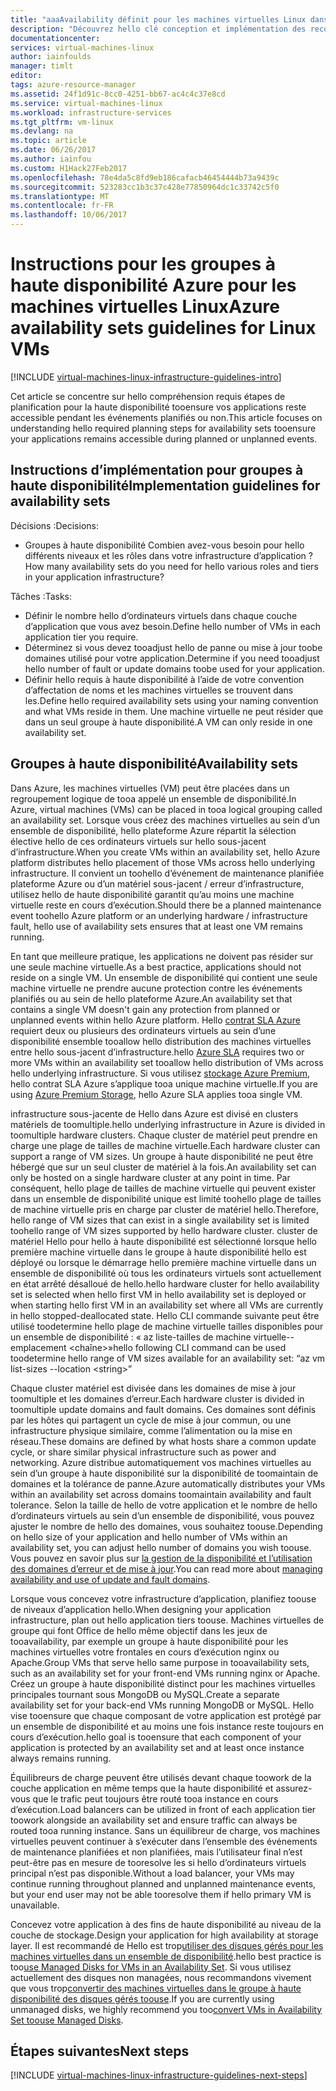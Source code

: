 ```yaml
---
title: "aaaAvailability définit pour les machines virtuelles Linux dans Azure | Documents Microsoft"
description: "Découvrez hello clé conception et implémentation des recommandations pour le déploiement de haute disponibilité dans les services d’infrastructure Azure."
documentationcenter: 
services: virtual-machines-linux
author: iainfoulds
manager: timlt
editor: 
tags: azure-resource-manager
ms.assetid: 24f1d91c-8cc0-4251-bb67-ac4c4c37e8cd
ms.service: virtual-machines-linux
ms.workload: infrastructure-services
ms.tgt_pltfrm: vm-linux
ms.devlang: na
ms.topic: article
ms.date: 06/26/2017
ms.author: iainfou
ms.custom: H1Hack27Feb2017
ms.openlocfilehash: 78e4da5c8fd9eb186cafacb46454444b73a9439c
ms.sourcegitcommit: 523283cc1b3c37c428e77850964dc1c33742c5f0
ms.translationtype: MT
ms.contentlocale: fr-FR
ms.lasthandoff: 10/06/2017
---
```

# <a name="azure-availability-sets-guidelines-for-linux-vms"></a><span data-ttu-id="5c674-103">Instructions pour les groupes à haute disponibilité Azure pour les machines virtuelles Linux</span><span class="sxs-lookup"><span data-stu-id="5c674-103">Azure availability sets guidelines for Linux VMs</span></span>

[!INCLUDE [virtual-machines-linux-infrastructure-guidelines-intro](../../../includes/virtual-machines-linux-infrastructure-guidelines-intro.md)]

<span data-ttu-id="5c674-104">Cet article se concentre sur hello compréhension requis étapes de planification pour la haute disponibilité tooensure vos applications reste accessible pendant les événements planifiés ou non.</span><span class="sxs-lookup"><span data-stu-id="5c674-104">This article focuses on understanding hello required planning steps for availability sets tooensure your applications remains accessible during planned or unplanned events.</span></span>

## <a name="implementation-guidelines-for-availability-sets"></a><span data-ttu-id="5c674-105">Instructions d’implémentation pour groupes à haute disponibilité</span><span class="sxs-lookup"><span data-stu-id="5c674-105">Implementation guidelines for availability sets</span></span>
<span data-ttu-id="5c674-106">Décisions :</span><span class="sxs-lookup"><span data-stu-id="5c674-106">Decisions:</span></span>

* <span data-ttu-id="5c674-107">Groupes à haute disponibilité Combien avez-vous besoin pour hello différents niveaux et les rôles dans votre infrastructure d’application ?</span><span class="sxs-lookup"><span data-stu-id="5c674-107">How many availability sets do you need for hello various roles and tiers in your application infrastructure?</span></span>

<span data-ttu-id="5c674-108">Tâches :</span><span class="sxs-lookup"><span data-stu-id="5c674-108">Tasks:</span></span>

* <span data-ttu-id="5c674-109">Définir le nombre hello d’ordinateurs virtuels dans chaque couche d’application que vous avez besoin.</span><span class="sxs-lookup"><span data-stu-id="5c674-109">Define hello number of VMs in each application tier you require.</span></span>
* <span data-ttu-id="5c674-110">Déterminez si vous devez tooadjust hello de panne ou mise à jour toobe domaines utilisé pour votre application.</span><span class="sxs-lookup"><span data-stu-id="5c674-110">Determine if you need tooadjust hello number of fault or update domains toobe used for your application.</span></span>
* <span data-ttu-id="5c674-111">Définir hello requis à haute disponibilité à l’aide de votre convention d’affectation de noms et les machines virtuelles se trouvent dans les.</span><span class="sxs-lookup"><span data-stu-id="5c674-111">Define hello required availability sets using your naming convention and what VMs reside in them.</span></span> <span data-ttu-id="5c674-112">Une machine virtuelle ne peut résider que dans un seul groupe à haute disponibilité.</span><span class="sxs-lookup"><span data-stu-id="5c674-112">A VM can only reside in one availability set.</span></span> 

## <a name="availability-sets"></a><span data-ttu-id="5c674-113">Groupes à haute disponibilité</span><span class="sxs-lookup"><span data-stu-id="5c674-113">Availability sets</span></span>
<span data-ttu-id="5c674-114">Dans Azure, les machines virtuelles (VM) peut être placées dans un regroupement logique de tooa appelé un ensemble de disponibilité.</span><span class="sxs-lookup"><span data-stu-id="5c674-114">In Azure, virtual machines (VMs) can be placed in tooa logical grouping called an availability set.</span></span> <span data-ttu-id="5c674-115">Lorsque vous créez des machines virtuelles au sein d’un ensemble de disponibilité, hello plateforme Azure répartit la sélection élective hello de ces ordinateurs virtuels sur hello sous-jacent d’infrastructure.</span><span class="sxs-lookup"><span data-stu-id="5c674-115">When you create VMs within an availability set, hello Azure platform distributes hello placement of those VMs across hello underlying infrastructure.</span></span> <span data-ttu-id="5c674-116">Il convient un toohello d’événement de maintenance planifiée plateforme Azure ou d’un matériel sous-jacent / erreur d’infrastructure, utilisez hello de haute disponibilité garantit qu’au moins une machine virtuelle reste en cours d’exécution.</span><span class="sxs-lookup"><span data-stu-id="5c674-116">Should there be a planned maintenance event toohello Azure platform or an underlying hardware / infrastructure fault, hello use of availability sets ensures that at least one VM remains running.</span></span>

<span data-ttu-id="5c674-117">En tant que meilleure pratique, les applications ne doivent pas résider sur une seule machine virtuelle.</span><span class="sxs-lookup"><span data-stu-id="5c674-117">As a best practice, applications should not reside on a single VM.</span></span> <span data-ttu-id="5c674-118">Un ensemble de disponibilité qui contient une seule machine virtuelle ne prendre aucune protection contre les événements planifiés ou au sein de hello plateforme Azure.</span><span class="sxs-lookup"><span data-stu-id="5c674-118">An availability set that contains a single VM doesn't gain any protection from planned or unplanned events within hello Azure platform.</span></span> <span data-ttu-id="5c674-119">Hello [contrat SLA Azure](https://azure.microsoft.com/support/legal/sla/virtual-machines) requiert deux ou plusieurs des ordinateurs virtuels au sein d’une disponibilité ensemble tooallow hello distribution des machines virtuelles entre hello sous-jacent d’infrastructure.</span><span class="sxs-lookup"><span data-stu-id="5c674-119">hello [Azure SLA](https://azure.microsoft.com/support/legal/sla/virtual-machines) requires two or more VMs within an availability set tooallow hello distribution of VMs across hello underlying infrastructure.</span></span> <span data-ttu-id="5c674-120">Si vous utilisez [stockage Azure Premium](../../storage/storage-premium-storage.md?toc=%2fazure%2fvirtual-machines%2flinux%2ftoc.json), hello contrat SLA Azure s’applique tooa unique machine virtuelle.</span><span class="sxs-lookup"><span data-stu-id="5c674-120">If you are using [Azure Premium Storage](../../storage/storage-premium-storage.md?toc=%2fazure%2fvirtual-machines%2flinux%2ftoc.json), hello Azure SLA applies tooa single VM.</span></span>

<span data-ttu-id="5c674-121">infrastructure sous-jacente de Hello dans Azure est divisé en clusters matériels de toomultiple.</span><span class="sxs-lookup"><span data-stu-id="5c674-121">hello underlying infrastructure in Azure is divided in toomultiple hardware clusters.</span></span> <span data-ttu-id="5c674-122">Chaque cluster de matériel peut prendre en charge une plage de tailles de machine virtuelle.</span><span class="sxs-lookup"><span data-stu-id="5c674-122">Each hardware cluster can support a range of VM sizes.</span></span> <span data-ttu-id="5c674-123">Un groupe à haute disponibilité ne peut être hébergé que sur un seul cluster de matériel à la fois.</span><span class="sxs-lookup"><span data-stu-id="5c674-123">An availability set can only be hosted on a single hardware cluster at any point in time.</span></span> <span data-ttu-id="5c674-124">Par conséquent, hello plage de tailles de machine virtuelle qui peuvent exister dans un ensemble de disponibilité unique est limité toohello plage de tailles de machine virtuelle pris en charge par cluster de matériel hello.</span><span class="sxs-lookup"><span data-stu-id="5c674-124">Therefore, hello range of VM sizes that can exist in a single availability set is limited toohello range of VM sizes supported by hello hardware cluster.</span></span> <span data-ttu-id="5c674-125">cluster de matériel Hello pour hello à haute disponibilité est sélectionné lorsque hello première machine virtuelle dans le groupe à haute disponibilité hello est déployé ou lorsque le démarrage hello première machine virtuelle dans un ensemble de disponibilité où tous les ordinateurs virtuels sont actuellement en état arrêté désalloué de hello.</span><span class="sxs-lookup"><span data-stu-id="5c674-125">hello hardware cluster for hello availability set is selected when hello first VM in hello availability set is deployed or when starting hello first VM in an availability set where all VMs are currently in hello stopped-deallocated state.</span></span> <span data-ttu-id="5c674-126">Hello CLI commande suivante peut être utilisé toodetermine hello plage de machine virtuelle tailles disponibles pour un ensemble de disponibilité : « az liste-tailles de machine virtuelle--emplacement \<chaîne\>»</span><span class="sxs-lookup"><span data-stu-id="5c674-126">hello following CLI command can be used toodetermine hello range of VM sizes available for an availability set: “az vm list-sizes --location \<string\>”</span></span>

<span data-ttu-id="5c674-127">Chaque cluster matériel est divisée dans les domaines de mise à jour toomultiple et les domaines d’erreur.</span><span class="sxs-lookup"><span data-stu-id="5c674-127">Each hardware cluster is divided in toomultiple update domains and fault domains.</span></span> <span data-ttu-id="5c674-128">Ces domaines sont définis par les hôtes qui partagent un cycle de mise à jour commun, ou une infrastructure physique similaire, comme l’alimentation ou la mise en réseau.</span><span class="sxs-lookup"><span data-stu-id="5c674-128">These domains are defined by what hosts share a common update cycle, or share similar physical infrastructure such as power and networking.</span></span> <span data-ttu-id="5c674-129">Azure distribue automatiquement vos machines virtuelles au sein d’un groupe à haute disponibilité sur la disponibilité de toomaintain de domaines et la tolérance de panne.</span><span class="sxs-lookup"><span data-stu-id="5c674-129">Azure automatically distributes your VMs within an availability set across domains toomaintain availability and fault tolerance.</span></span> <span data-ttu-id="5c674-130">Selon la taille de hello de votre application et le nombre de hello d’ordinateurs virtuels au sein d’un ensemble de disponibilité, vous pouvez ajuster le nombre de hello des domaines, vous souhaitez toouse.</span><span class="sxs-lookup"><span data-stu-id="5c674-130">Depending on hello size of your application and hello number of VMs within an availability set, you can adjust hello number of domains you wish toouse.</span></span> <span data-ttu-id="5c674-131">Vous pouvez en savoir plus sur [la gestion de la disponibilité et l’utilisation des domaines d’erreur et de mise à jour](manage-availability.md).</span><span class="sxs-lookup"><span data-stu-id="5c674-131">You can read more about [managing availability and use of update and fault domains](manage-availability.md).</span></span>

<span data-ttu-id="5c674-132">Lorsque vous concevez votre infrastructure d’application, planifiez toouse de niveaux d’application hello.</span><span class="sxs-lookup"><span data-stu-id="5c674-132">When designing your application infrastructure, plan out hello application tiers toouse.</span></span> <span data-ttu-id="5c674-133">Machines virtuelles de groupe qui font Office de hello même objectif dans les jeux de tooavailability, par exemple un groupe à haute disponibilité pour les machines virtuelles votre frontales en cours d’exécution nginx ou Apache.</span><span class="sxs-lookup"><span data-stu-id="5c674-133">Group VMs that serve hello same purpose in tooavailability sets, such as an availability set for your front-end VMs running nginx or Apache.</span></span> <span data-ttu-id="5c674-134">Créez un groupe à haute disponibilité distinct pour les machines virtuelles principales tournant sous MongoDB ou MySQL.</span><span class="sxs-lookup"><span data-stu-id="5c674-134">Create a separate availability set for your back-end VMs running MongoDB or MySQL.</span></span> <span data-ttu-id="5c674-135">Hello vise tooensure que chaque composant de votre application est protégé par un ensemble de disponibilité et au moins une fois instance reste toujours en cours d’exécution.</span><span class="sxs-lookup"><span data-stu-id="5c674-135">hello goal is tooensure that each component of your application is protected by an availability set and at least once instance always remains running.</span></span>

<span data-ttu-id="5c674-136">Équilibreurs de charge peuvent être utilisés devant chaque toowork de la couche application en même temps que la haute disponibilité et assurez-vous que le trafic peut toujours être routé tooa instance en cours d’exécution.</span><span class="sxs-lookup"><span data-stu-id="5c674-136">Load balancers can be utilized in front of each application tier toowork alongside an availability set and ensure traffic can always be routed tooa running instance.</span></span> <span data-ttu-id="5c674-137">Sans un équilibreur de charge, vos machines virtuelles peuvent continuer à s’exécuter dans l’ensemble des événements de maintenance planifiées et non planifiées, mais l’utilisateur final n’est peut-être pas en mesure de tooresolve les si hello d’ordinateurs virtuels principal n’est pas disponible.</span><span class="sxs-lookup"><span data-stu-id="5c674-137">Without a load balancer, your VMs may continue running throughout planned and unplanned maintenance events, but your end user may not be able tooresolve them if hello primary VM is unavailable.</span></span>

<span data-ttu-id="5c674-138">Concevez votre application à des fins de haute disponibilité au niveau de la couche de stockage.</span><span class="sxs-lookup"><span data-stu-id="5c674-138">Design your application for high availability at storage layer.</span></span> <span data-ttu-id="5c674-139">Il est recommandé de Hello est trop[utiliser des disques gérés pour les machines virtuelles dans un ensemble de disponibilité](manage-availability.md#use-managed-disks-for-vms-in-an-availability-set).</span><span class="sxs-lookup"><span data-stu-id="5c674-139">hello best practice is too[use Managed Disks for VMs in an Availability Set](manage-availability.md#use-managed-disks-for-vms-in-an-availability-set).</span></span> <span data-ttu-id="5c674-140">Si vous utilisez actuellement des disques non managées, nous recommandons vivement que vous trop[convertir des machines virtuelles dans le groupe à haute disponibilité des disques gérés toouse](convert-unmanaged-to-managed-disks.md#convert-vms-in-an-availability-set).</span><span class="sxs-lookup"><span data-stu-id="5c674-140">If you are currently using unmanaged disks, we highly recommend you too[convert VMs in Availability Set toouse Managed Disks](convert-unmanaged-to-managed-disks.md#convert-vms-in-an-availability-set).</span></span>

## <a name="next-steps"></a><span data-ttu-id="5c674-141">Étapes suivantes</span><span class="sxs-lookup"><span data-stu-id="5c674-141">Next steps</span></span>
[!INCLUDE [virtual-machines-linux-infrastructure-guidelines-next-steps](../../../includes/virtual-machines-linux-infrastructure-guidelines-next-steps.md)]

